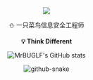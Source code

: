 <div align="center">

  <!-- dynamic typing effect 动态打字效果 -->
  <div>
    <a href="https://mrbuglf.github.io/">
      <img src="https://readme-typing-svg.demolab.com?font=Fira+Code&pause=1000&width=435&lines=print(%22Hello%2C%20World%22);&center=true&size=27" />
    </a>
  </div>
 <p>⛄ 一只菜鸟信息安全工程师</p>
 <p><strong>💡 Think Different</strong></p>
 
  ![MrBUGLF's GitHub stats](https://github-readme-stats.vercel.app/api?username=MrBUGLF&show_icons=true)
  
  <!-- Snake Code Contribution Map 贪吃蛇代码贡献图 -->
  <picture>
    <source media="(prefers-color-scheme: dark)" srcset="https://cdn.jsdelivr.net/gh/MrBUGLF/MrBUGLF/Uprofile-snake-contrib/github-contribution-grid-snake-dark.svg" />
    <source media="(prefers-color-scheme: light)" srcset="https://cdn.jsdelivr.net/gh/MrBUGLF/MrBUGLF/profile-snake-contrib/github-contribution-grid-snake.svg" />
    <img alt="github-snake" src="https://cdn.jsdelivr.net/gh/MrBUGLF/MrBUGLF/profile-snake-contrib/github-contribution-grid-snake-dark.svg" />
  </picture>
</div>

